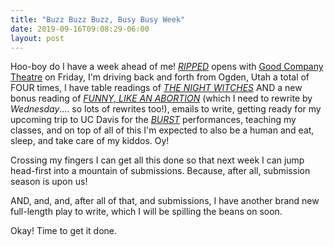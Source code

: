 ```yaml
---
title: "Buzz Buzz Buzz, Busy Busy Week"
date: 2019-09-16T09:08:29-06:00
layout: post
---
```


Hoo-boy do I have a week ahead of me! [*RIPPED*](https://newplayexchange.org/plays/70552/ripped) opens with [Good Company Theatre](https://www.goodcotheatre.com/ripped) on Friday, I'm driving back and forth from Ogden, Utah a total of FOUR times, I have table readings of [*THE NIGHT WITCHES*](https://newplayexchange.org/plays/278583/night-witches) AND a new bonus reading of [*FUNNY, LIKE AN ABORTION*](https://newplayexchange.org/plays/450187/funny-abortion) (which I need to rewrite by *Wednesday*.... so lots of rewrites too!), emails to write, getting ready for my upcoming trip to UC Davis for the [*BURST*](https://newplayexchange.org/plays/138560/burst) performances, teaching my classes, and on top of all of this I'm expected to also be a human and eat, sleep, and take care of my kiddos. Oy!

Crossing my fingers I can get all this done so that next week I can jump head-first into a mountain of submissions. Because, after all, submission season is upon us!

AND, and, and, after all of that, and submissions, I have another brand new full-length play to write, which I will be spilling the beans on soon.

Okay! Time to get it done.
